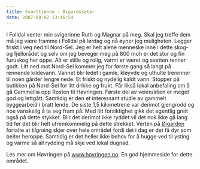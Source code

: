 ```yaml
---
title: Svarttjønne - Øigardsseter
date: 2007-08-02 13:46:54
---
```


I Folldal venter min svigerinne Ruth og Magnar på meg. Skal jeg treffe dem må jeg være framme i Folldal på lørdag og nå øyner jeg muligheten. Legger friskt i veg ned til Nord-Sel. Jeg er helt alene menneske inne i dette skog- og fjellorådet og selv om jeg beveger meg på 800 moh er det stor og fin furuskog her oppe. Alt er stille og rolig, varmt er været og svetten renner godt. Litt ned mot Nord-Sel kommer jeg for første gang så langt på rennende kildevann. Vannet blir ledet i gamle, kløyvde og uthulte trerenner til noen gårder lengre nede. Et friskt og nydelig kaldt vann. Stopper på butikken på Nord-Sel for litt drikke og frukt. Får likså lokal anbefaling om å gå Gammellia opp Rosten til Høvringen. Første del av veien/stien er meget god og lettgått. Samtidig er den et interessant studie av gammelt byggearbeid i bratt lende. De siste 1,5 kilometrene var derimot gjengrodd og noe vanskelig å ta seg fram på. Med litt forsiktighet gikk det egentlig greit også på dette stykket. Blir det derimot ikke ryddet vil det nok ikke gå lang tid før det blir helt ufremkommelig på dette strekket. Verten på <a href="http://www.oigardseter.no/">Øigarden</a> fortalte at tilgroing skjer over hele området fordi det i dag er det få dyr som beiter heroppe. Samtidig er det heller ikke behov for å hugge ved til ysting og varme så all rydding må skje ved lokal dugnad.

Les mer om Høvringen på <a href="http://www.hovringen.no">www.hovringen.no</a>. En god hjemmeside for dette området.
